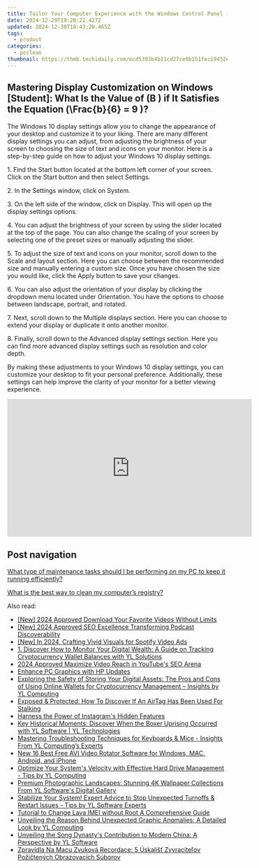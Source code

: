 ```yaml
---
title: Tailor Your Computer Experience with the Windows Control Panel - Personalization Advice by YL Software
date: 2024-12-29T19:28:22.427Z
updated: 2024-12-30T18:43:20.465Z
tags:
  - product
categories:
  - pcclean
thumbnail: https://thmb.techidaily.com/ecd5393b4b11cd27ce9b151fec19432ec4c563d2b818d2405502179fc7ce1c3d.jpg
---
```


## Mastering Display Customization on Windows [Student]: What Is the Value of \(B \) if It Satisfies the Equation \(\Frac{b}{6} = 9 \)?

The Windows 10 display settings allow you to change the appearance of your desktop and customize it to your liking. There are many different display settings you can adjust, from adjusting the brightness of your screen to choosing the size of text and icons on your monitor. Here is a step-by-step guide on how to adjust your Windows 10 display settings. 

1\. Find the Start button located at the bottom left corner of your screen. Click on the Start button and then select Settings.

2\. In the Settings window, click on System.

3\. On the left side of the window, click on Display. This will open up the display settings options. 

4\. You can adjust the brightness of your screen by using the slider located at the top of the page. You can also change the scaling of your screen by selecting one of the preset sizes or manually adjusting the slider.

5\. To adjust the size of text and icons on your monitor, scroll down to the Scale and layout section. Here you can choose between the recommended size and manually entering a custom size. Once you have chosen the size you would like, click the Apply button to save your changes.

6\. You can also adjust the orientation of your display by clicking the dropdown menu located under Orientation. You have the options to choose between landscape, portrait, and rotated.

7\. Next, scroll down to the Multiple displays section. Here you can choose to extend your display or duplicate it onto another monitor.

8\. Finally, scroll down to the Advanced display settings section. Here you can find more advanced display settings such as resolution and color depth. 

By making these adjustments to your Windows 10 display settings, you can customize your desktop to fit your personal preference. Additionally, these settings can help improve the clarity of your monitor for a better viewing experience.

<!-- affiliate ads begin -->
<iframe width="560" height="315" src="https://www.youtube.com/embed/HtM7d4dpN1I?si=2vN_xgVGD4eYGORu" title="YouTube video player" frameborder="0" allow="accelerometer; autoplay; clipboard-write; encrypted-media; gyroscope; picture-in-picture; web-share" referrerpolicy="strict-origin-when-cross-origin" allowfullscreen></iframe>
<!-- affiliate ads end -->

## Post navigation

[What type of maintenance tasks should I be performing on my PC to keep it running efficiently?](https://tools.techidaily.com/pcclean/products/)

[What is the best way to clean my computer’s registry?](https://tools.techidaily.com/pcclean/products/)

<ins class="adsbygoogle"
     style="display:block"
     data-ad-format="autorelaxed"
     data-ad-client="ca-pub-7571918770474297"
     data-ad-slot="1223367746"></ins>

<ins class="adsbygoogle"
     style="display:block"
     data-ad-client="ca-pub-7571918770474297"
     data-ad-slot="8358498916"
     data-ad-format="auto"
     data-full-width-responsive="true"></ins>

<span class="atpl-alsoreadstyle">Also read:</span>
<div><ul>
<li><a href="https://youtube-webster.techidaily.com/024-approved-download-your-favorite-videos-without-limits/"><u>[New] 2024 Approved Download Your Favorite Videos Without Limits</u></a></li>
<li><a href="https://fox-direct.techidaily.com/new-2024-approved-seo-excellence-transforming-podcast-discoverability/"><u>[New] 2024 Approved SEO Excellence Transforming Podcast Discoverability</u></a></li>
<li><a href="https://vimeo-videos.techidaily.com/new-in-2024-crafting-vivid-visuals-for-spotify-video-ads/"><u>[New] In 2024, Crafting Vivid Visuals for Spotify Video Ads</u></a></li>
<li><a href="https://discover-awesome.techidaily.com/1-discover-how-to-monitor-your-digital-wealth-a-guide-on-tracking-cryptocurrency-wallet-balances-with-yl-solutions/"><u>1. Discover How to Monitor Your Digital Wealth: A Guide on Tracking Cryptocurrency Wallet Balances with YL Solutions</u></a></li>
<li><a href="https://youtube-blog.techidaily.com/approved-maximize-video-reach-in-youtubes-seo-arena/"><u>2024 Approved Maximize Video Reach in YouTube's SEO Arena</u></a></li>
<li><a href="https://driver-install.techidaily.com/enhance-pc-graphics-with-hp-updates/"><u>Enhance PC Graphics with HP Updates</u></a></li>
<li><a href="https://discover-awesome.techidaily.com/exploring-the-safety-of-storing-your-digital-assets-the-pros-and-cons-of-using-online-wallets-for-cryptocurrency-management-insights-by-yl-computing/"><u>Exploring the Safety of Storing Your Digital Assets: The Pros and Cons of Using Online Wallets for Cryptocurrency Management – Insights by YL Computing</u></a></li>
<li><a href="https://some-tips.techidaily.com/exposed-and-protected-how-to-discover-if-an-airtag-has-been-used-for-stalking/"><u>Exposed & Protected: How To Discover If An AirTag Has Been Used For Stalking</u></a></li>
<li><a href="https://instagram-video-recordings.techidaily.com/harness-the-power-of-instagrams-hidden-features/"><u>Harness the Power of Instagram's Hidden Features</u></a></li>
<li><a href="https://discover-awesome.techidaily.com/key-historical-moments-discover-when-the-boxer-uprising-occurred-with-yl-software-yl-technologies/"><u>Key Historical Moments: Discover When the Boxer Uprising Occurred with YL Software | YL Technologies</u></a></li>
<li><a href="https://discover-awesome.techidaily.com/mastering-troubleshooting-techniques-for-keyboards-and-mice-insights-from-yl-computings-experts/"><u>Mastering Troubleshooting Techniques for Keyboards & Mice - Insights From YL Computing’s Experts</u></a></li>
<li><a href="https://ai-vdieo-software.techidaily.com/new-16-best-free-avi-video-rotator-software-for-windows-mac-android-and-iphone/"><u>New 16 Best Free AVI Video Rotator Software for Windows, MAC, Android, and iPhone</u></a></li>
<li><a href="https://discover-awesome.techidaily.com/optimize-your-systems-velocity-with-effective-hard-drive-management-tips-by-yl-computing/"><u>Optimize Your System's Velocity with Effective Hard Drive Management - Tips by YL Computing</u></a></li>
<li><a href="https://discover-awesome.techidaily.com/premium-photographic-landscapes-stunning-4k-wallpaper-collections-from-yl-softwares-digital-gallery/"><u>Premium Photographic Landscapes: Stunning 4K Wallpaper Collections From YL Software's Digital Gallery</u></a></li>
<li><a href="https://discover-awesome.techidaily.com/stabilize-your-system-expert-advice-to-stop-unexpected-turnoffs-and-restart-issues-tips-by-yl-software-experts/"><u>Stabilize Your System! Expert Advice to Stop Unexpected Turnoffs & Restart Issues - Tips by YL Software Experts</u></a></li>
<li><a href="https://sim-unlock.techidaily.com/tutorial-to-change-lava-imei-without-root-a-comprehensive-guide-by-drfone-android/"><u>Tutorial to Change Lava IMEI without Root A Comprehensive Guide</u></a></li>
<li><a href="https://discover-awesome.techidaily.com/unveiling-the-reason-behind-unexpected-graphic-anomalies-a-detailed-look-by-yl-computing/"><u>Unveiling the Reason Behind Unexpected Graphic Anomalies: A Detailed Look by YL Computing</u></a></li>
<li><a href="https://discover-awesome.techidaily.com/unveiling-the-song-dynastys-contribution-to-modern-china-a-perspective-by-yl-software/"><u>Unveiling the Song Dynasty's Contribution to Modern China: A Perspective by YL Software</u></a></li>
<li><a href="https://discover-blog.techidaily.com/zpravidla-na-macu-zvukova-recordace-5-uskalist-zvyracitelov-pozictenych-obrazovacich-suborov/"><u>Zpravidla Na Macu Zvuková Recordace: 5 Úskališť Zvyraciteľov Požičtených Obrazovacích Súborov</u></a></li>
</ul></div>

